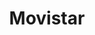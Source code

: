 ---
title: "Movistar"
url: /ciudad-autonoma-de-buenos-aires/movistar-avenida-santa-fe/
shop: teléfono móvil
---